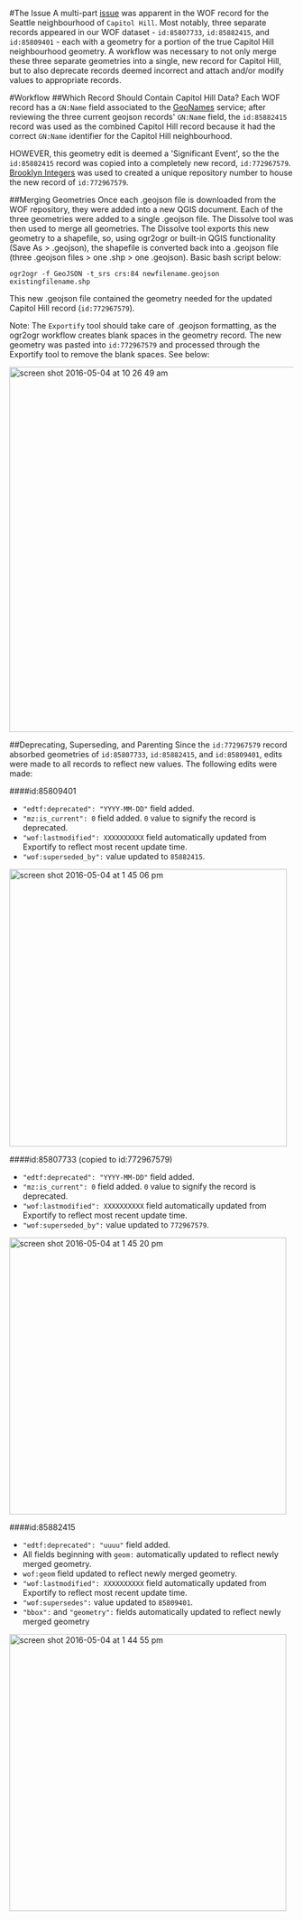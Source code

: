 #The Issue
A multi-part [issue](https://github.com/whosonfirst/whosonfirst-data/issues/162) was apparent in the WOF record for the Seattle neighbourhood of `Capitol Hill`. Most notably, three separate records appeared in our WOF dataset - `id:85807733`, `id:85882415`, and `id:85809401` - each with a geometry for a portion of the true Capitol Hill neighbourhood geometry. A workflow was necessary to not only merge these three separate geometries into a single, new record for Capitol Hill, but to also deprecate records deemed incorrect and attach and/or modify values to appropriate records. 

#Workflow
##Which Record Should Contain Capitol Hill Data?
Each WOF record has a `GN:Name` field associated to the [GeoNames](http://www.geonames.org/) service; after reviewing the three current geojson records' `GN:Name` field, the `id:85882415` record was used as the combined Capitol Hill record because it had the correct `GN:Name` identifier for the Capitol Hill neighbourhood.

HOWEVER, this geometry edit is deemed a 'Significant Event', so the the `id:85882415` record was copied into a completely new record, `id:772967579`. [Brooklyn Integers](http://www.brooklynintegers.com/create/) was used to created a unique repository number to house the new record of `id:772967579`.

##Merging Geometries
Once each .geojson file is downloaded from the WOF repository, they were added into a new QGIS document. Each of the three geometries were added to a single .geojson file. The Dissolve tool was then used to merge all geometries. The Dissolve tool exports this new geometry to a shapefile, so, using ogr2ogr or built-in QGIS functionality (Save As > .geojson), the shapefile is converted back into a .geojson file (three .geojson files > one .shp > one .geojson). Basic bash script below:

```
ogr2ogr -f GeoJSON -t_srs crs:84 newfilename.geojson existingfilename.shp
```

This new .geojson file contained the geometry needed for the updated Capitol Hill record (`id:772967579`).

Note: The `Exportify` tool should take care of .geojson formatting, as the ogr2ogr workflow creates blank spaces in the geometry record. The new geometry was pasted into `id:772967579` and processed through the Exportify tool to remove the blank spaces. See below:

<img width="647" alt="screen shot 2016-05-04 at 10 26 49 am" src="https://cloud.githubusercontent.com/assets/18567700/15023303/cc90a81c-11e4-11e6-8ccf-dead8be22bb2.png">

##Deprecating, Superseding, and Parenting
Since the `id:772967579` record absorbed geometries of `id:85807733`, `id:85882415`, and `id:85809401`, edits were made to all records to reflect new values. The following edits were made:

####id:85809401
* `"edtf:deprecated": "YYYY-MM-DD"` field added.
* `"mz:is_current": 0` field added. `0` value to signify the record is deprecated. 
* `"wof:lastmodified": XXXXXXXXXX` field automatically updated from Exportify to reflect most recent update time.
*  `"wof:superseded_by":` value updated to `85882415`.

<img width="492" alt="screen shot 2016-05-04 at 1 45 06 pm" src="https://cloud.githubusercontent.com/assets/18567700/15028614/8aa3c488-11fe-11e6-9782-b9955411e344.png">


####id:85807733 (copied to id:772967579)
* `"edtf:deprecated": "YYYY-MM-DD"` field added.
* `"mz:is_current": 0` field added. `0` value to signify the record is deprecated. 
* `"wof:lastmodified": XXXXXXXXXX` field automatically updated from Exportify to reflect most recent update time.
* `"wof:superseded_by":` value updated to `772967579`.

<img width="491" alt="screen shot 2016-05-04 at 1 45 20 pm" src="https://cloud.githubusercontent.com/assets/18567700/15028619/8c698c62-11fe-11e6-9820-b41317145330.png">

####id:85882415
* `"edtf:deprecated": "uuuu"` field added.
* All fields beginning with `geom:` automatically updated to reflect newly merged geometry.
* `wof:geom` field updated to reflect newly merged geometry.
* `"wof:lastmodified": XXXXXXXXXX` field automatically updated from Exportify to reflect most recent update time.
* `"wof:supersedes":` value updated to `85809401`.
* `"bbox":` and `"geometry":` fields automatically updated to reflect newly merged geometry

<img width="491" alt="screen shot 2016-05-04 at 1 44 55 pm" src="https://cloud.githubusercontent.com/assets/18567700/15028612/8826307e-11fe-11e6-87ca-b9a7c33ec34e.png">
